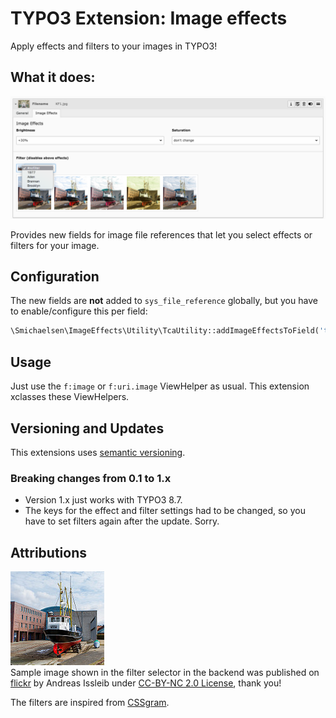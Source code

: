 # TYPO3 Extension: Image effects
 
Apply effects and filters to your images in TYPO3!

## What it does:

![Sample Image](docs/img/backend_screenshot.png)

Provides new fields for image file references that let you select effects or filters for your image.

## Configuration

The new fields are **not** added to `sys_file_reference` globally, but you have to enable/configure this per field:

````php
\Smichaelsen\ImageEffects\Utility\TcaUtility::addImageEffectsToField('tt_content', 'image');
````

## Usage

Just use the `f:image` or `f:uri.image` ViewHelper as usual. This extension xclasses these ViewHelpers.

## Versioning and Updates

This extensions uses [semantic versioning](https://semver.org).

### Breaking changes from 0.1 to 1.x

* Version 1.x just works with TYPO3 8.7.
* The keys for the effect and filter settings had to be changed, so you have to set filters again after the update. Sorry. 

## Attributions

![Sample Image](Resources/Public/Images/sample_nofilter.jpg)<br>
Sample image shown in the filter selector in the backend was published on [flickr](https://www.flickr.com/photos/a-issleib/9348841209/) by Andreas Issleib under
[CC-BY-NC 2.0 License](https://creativecommons.org/licenses/by-nc/2.0/), thank you!

The filters are inspired from [CSSgram](https://una.im/CSSgram/).
